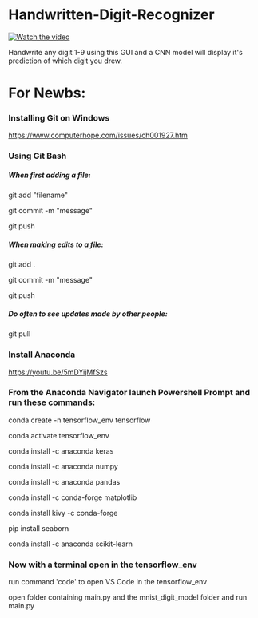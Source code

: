 # Handwritten-Digit-Recognizer

[![Watch the video](https://i.imgur.com/a/i79j5rw)](https://youtu.be/WN_lL2pSHnw)


Handwrite any digit 1-9 using this GUI and a CNN model will display it's prediction of which digit you drew. 

# For Newbs:

### Installing Git on Windows

https://www.computerhope.com/issues/ch001927.htm

### Using Git Bash

##### When first adding a file:

git add "filename"

git commit -m "message"

git push

##### When making edits to a file:

git add .

git commit -m "message"

git push

##### Do often to see updates made by other people:

git pull

### Install Anaconda

https://youtu.be/5mDYijMfSzs

### From the Anaconda Navigator launch Powershell Prompt and run these commands:

conda create -n tensorflow_env tensorflow

conda activate tensorflow_env

conda install -c anaconda keras

conda install -c anaconda numpy

conda install -c anaconda pandas

conda install -c conda-forge matplotlib

conda install kivy -c conda-forge

pip install seaborn

conda install -c anaconda scikit-learn

### Now with a terminal open in the tensorflow_env

run command 'code' to open VS Code in the tensorflow_env

open folder containing main.py and the mnist_digit_model folder and run main.py

